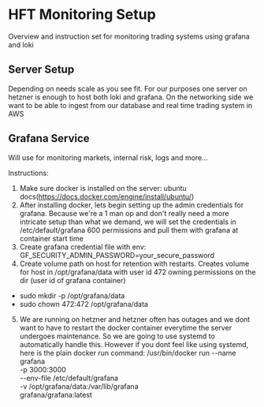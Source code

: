 # HFT Monitoring Setup
Overview and instruction set for monitoring trading systems using grafana and loki

## Server Setup
Depending on needs scale as you see fit. For our purposes one server on hetzner is enough to host both loki and grafana. On the networking side we want to be able to ingest from our database and real time trading system in AWS


## Grafana Service
Will use for monitoring markets, internal risk, logs and more...

Instructions:
1. Make sure docker is installed on the server: ubuntu docs(https://docs.docker.com/engine/install/ubuntu/)
2. After installing docker, lets begin setting up the admin credentials for grafana. Because we're a 1 man op and don't really need a more intricate setup than what we demand, we will set the credentials in /etc/default/grafana 600 permissions and pull them with grafana at container start time
3. Create grafana credential file with env: GF_SECURITY_ADMIN_PASSWORD=your_secure_password
4. Create volume path on host for retention with restarts. Creates volume for host in /opt/grafana/data with user id 472 owning permissions on the dir (user id of grafana container)
- sudo mkdir -p /opt/grafana/data
- sudo chown 472:472 /opt/grafana/data 
5. We are running on hetzner and hetzner often has outages and we dont want to have to restart the docker container everytime the server undergoes maintenance. So we are going to use systemd to automatically handle this. However if you dont feel like using systemd, here is the plain docker run command: 
    /usr/bin/docker run --name grafana \
    -p 3000:3000 \
    --env-file /etc/default/grafana \
    -v /opt/grafana/data:/var/lib/grafana \
    grafana/grafana:latest